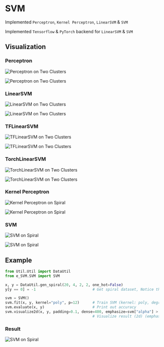 # SVM
Implemented `Perceptron`, `Kernel Perceptron`, `LinearSVM` & `SVM`

Implemented `Tensorflow` & `PyTorch` backend for `LinearSVM` & `SVM`

## Visualization

### Perceptron
![Perceptron on Two Clusters](https://cdn.rawgit.com/carefree0910/Resources/d269faeb/Lines/Perceptron.gif)

![Perceptron on Two Clusters](https://cdn.rawgit.com/carefree0910/Resources/d269faeb/Backgrounds/Perceptron.gif)

### LinearSVM
![LinearSVM on Two Clusters](https://cdn.rawgit.com/carefree0910/Resources/83441596/Lines/LinearSVM.gif)

![LinearSVM on Two Clusters](https://cdn.rawgit.com/carefree0910/Resources/83441596/Backgrounds/LinearSVM.gif)

### TFLinearSVM
![TFLinearSVM on Two Clusters](https://cdn.rawgit.com/carefree0910/Resources/d269faeb/Lines/TFLinearSVM.gif)

![TFLinearSVM on Two Clusters](https://cdn.rawgit.com/carefree0910/Resources/d269faeb/Backgrounds/TFLinearSVM.gif)

### TorchLinearSVM
![TorchLinearSVM on Two Clusters](https://cdn.rawgit.com/carefree0910/Resources/cbd5675e/Lines/TorchLinearSVM.gif)

![TorchLinearSVM on Two Clusters](https://cdn.rawgit.com/carefree0910/Resources/cbd5675e/Backgrounds/TorchLinearSVM.gif)

### Kernel Perceptron
![Kernel Perceptron on Spiral](https://cdn.rawgit.com/carefree0910/Resources/d269faeb/Lines/KP.gif)

![Kernel Perceptron on Spiral](https://cdn.rawgit.com/carefree0910/Resources/d269faeb/Backgrounds/KP.gif)

### SVM
![SVM on Spiral](https://cdn.rawgit.com/carefree0910/Resources/d269faeb/Lines/SVM.gif)

![SVM on Spiral](https://cdn.rawgit.com/carefree0910/Resources/d269faeb/Backgrounds/SVM.gif)

## Example
```python
from Util.Util import DataUtil
from e_SVM.SVM import SVM

x, y = DataUtil.gen_spiral(20, 4, 2, 2, one_hot=False)
y[y == 0] = -1                          # Get spiral dataset, Notice that y should be 1 or -1

svm = SVM()
svm.fit(x, y, kernel="poly", p=12)      # Train SVM (kernel: poly, degree: 12)
svm.evaluate(x, y)                      # Print out accuracy
svm.visualize2d(x, y, padding=0.1, dense=400, emphasize=svm["alpha"] > 0)
                                        # Visualize result (2d) (emphasized support vector)
```

### Result
![SVM on Spiral](http://i1.piimg.com/567571/c1131052c5659373.png)
